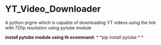 # YT_Video_Downloader
A python prgrm which is capable of downloading YT videos using the link with 720p resolution using pytube module

**install pytube module using th ecommand:** * *pip install pytube * *
